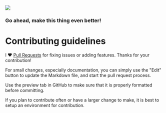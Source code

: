 <img src="https://repository-images.githubusercontent.com/440215882/b79c7ae3-c3d4-4a6a-a1d7-d27fa626754b">

### Go ahead, make this thing even better!

# Contributing guidelines

I :heart: [Pull Requests](https://help.github.com/articles/about-pull-requests/)
for fixing issues or adding features. Thanks for your contribution!

For small changes, especially documentation, you can simply use the "Edit" button
to update the Markdown file, and start the pull request process.

Use the preview tab in GitHub to make sure that it is properly
formatted before committing.

If you plan to contribute often or have a larger change to make, it is best to
setup an environment for contribution.
